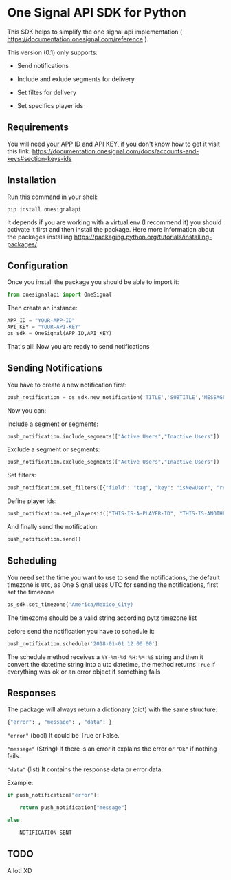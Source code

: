 One Signal API SDK for Python
=============================

This SDK helps to simplify the one signal api implementation ( https://documentation.onesignal.com/reference ).

This version (0.1) only supports:

- Send notifications

- Include and exlude segments for delivery

- Set filtes for delivery

- Set specifics player ids



Requirements
------------
You will need your APP ID and API KEY,
if you don't know how to get it visit this link: https://documentation.onesignal.com/docs/accounts-and-keys#section-keys-ids



Installation
------------
Run this command in your shell:


`pip install onesignalapi`

It depends if you are working with a virtual env (I recommend it) you should activate it first and then install the package.
Here more information about the packages installing https://packaging.python.org/tutorials/installing-packages/


Configuration
-------------
Once you install the package you should be able to import it:

```python
from onesignalapi import OneSignal
```

Then create an instance:

```python
APP_ID = "YOUR-APP-ID"
API_KEY = "YOUR-API-KEY"
os_sdk = OneSignal(APP_ID,API_KEY)
```


That's all! Now you are ready to send notifications


Sending Notifications
---------------------
You have to create a new notification first:

```python
push_notification = os_sdk.new_notification('TITLE','SUBTITLE','MESSAGE')
```

Now you can:

Include a segment or segments:

```python
push_notification.include_segments(["Active Users","Inactive Users"])
```

Exclude a segment or segments:
```python
push_notification.exclude_segments(["Active Users","Inactive Users"])
```

Set filters:

```python
push_notification.set_filters([{"field": "tag", "key": "isNewUser", "relation": "=", "value": "1"}])
```

Define player ids:

```python
push_notification.set_playersid(["THIS-IS-A-PLAYER-ID", "THIS-IS-ANOTHER-PLAYER-ID"])
```

And finally send the notification:

```python
push_notification.send()
```

Scheduling
----------
You need set the time you want to use to send the notifications, the default timezone is `UTC`, as One Signal uses UTC for sending the notifications, first set the timezone

```python
os_sdk.set_timezone('America/Mexico_City)
```

The timezome should be a valid string according pytz timezone list

before send the notification you have to schedule it:

```python
push_notification.schedule('2018-01-01 12:00:00')
```

The schedule method receives a `%Y-%m-%d %H:%M:%S` string and then it convert the datetime string into a utc datetime, the method returns `True` if everything was ok or an error object if something fails


Responses
---------
The package will always return a dictionary (dict) with the same structure:

```python
{"error": , "message": , "data": }
```

`"error"` (bool) It could be True or False.

`"message"` (String) If there is an error it explains the error or `"Ok"` if nothing fails.

`"data"` (list) It contains the response data or error data.

Example:

```python
if push_notification["error"]:

    return push_notification["message"]

else:

    NOTIFICATION SENT
```

TODO
----
A lot! XD